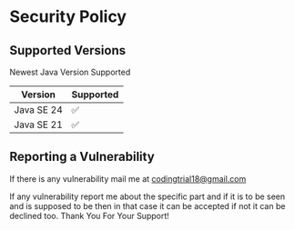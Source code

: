 # Security Policy

## Supported Versions

Newest Java Version Supported

| Version | Supported          |
| ------- | ------------------ |
| Java SE 24  | :white_check_mark: |
| Java SE 21  | :white_check_mark: |

## Reporting a Vulnerability

If there is any vulnerability mail me at codingtrial18@gmail.com

If any vulnerability report me about the specific part and if it is 
to be seen and is supposed to be then in that case it can be accepted if not it 
can be declined too. 
Thank You For Your Support!
